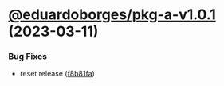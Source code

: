 # [@eduardoborges/pkg-a-v1.0.1](https://github.com/eduardoborges/monorepo/compare/@eduardoborges/pkg-a-v1.0.0...@eduardoborges/pkg-a-v1.0.1) (2023-03-11)


### Bug Fixes

* reset release ([f8b81fa](https://github.com/eduardoborges/monorepo/commit/f8b81fa46a7916ce9dada2803dd546806445e35e))
